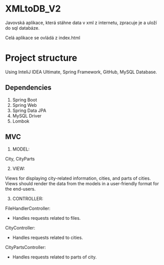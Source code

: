 ﻿# XMLtoDB_V2
Javovská aplikace, která stáhne data v xml z internetu, zpracuje je a uloží do sql databáze.

Celá aplikace se ovládá z index.html

# Project structure

Using InteliJ IDEA Ultimate, Spring Framework, GitHub, MySQL Database. 

## Dependencies

1) Spring Boot
2) Spring Web
3) Spring Data JPA
4) MySQL Driver
5) Lombok

## MVC

1) MODEL:

City, CityParts 

2) VIEW:

Views for displaying city-related information, cities, and parts of cities.
Views should render the data from the models in a user-friendly format for the end-users.

3) CONTROLLER:

FileHandlerController:
- Handles requests related to files.

CityController:
- Handles requests related to cities.

CityPartsController:
- Handles requests related to parts of city.

